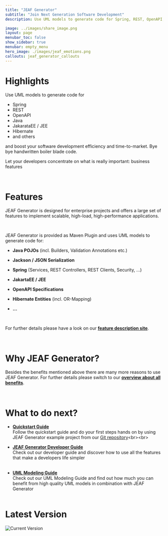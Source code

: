 ```yaml
---
title: "JEAF Generator"
subtitle: "Join Next Generation Software Development"
description: Use UML models to generate code for Spring, REST, OpenAPI, Java, JakarataEE, JEE, Hibernate and others. Bye bye handwritten boiler blade code. Let your developers concentrate on business features.

image: ../images/share_image.png
layout: page
menubar_toc: false
show_sidebar: true
menubar: empty_menu
hero_image: ./images/jeaf_emotions.png
callouts: jeaf_generator_callouts
---
```


# Highlights

Use UML models to generate code for 
- Spring
- REST
- OpenAPI
- Java
- JakarataEE / JEE
- Hibernate 
- and others

and boost your software development efficiency and time-to-market. Bye bye handwritten boiler blade code. 

Let your developers concentrate on what is really important: business features

<br>

# Features

JEAF Generator is designed for enterprise projects and offers a large set of features to implement scalable, high-load, high-performance applications. 

<br>

JEAF Generator is provided as Maven Plugin and uses UML models to generate code for:

* **Java POJOs** (incl. Builders, Validation Annotations etc.)
  
* **Jackson / JSON Serialization**
  
* **Spring** (Services, REST Controllers, REST Clients, Security, ...) 

* **JakartaEE / JEE**
  
* **OpenAPI Specifications**

* **Hibernate Entities** (incl. OR-Mapping)

* **...**

<br>

For further details please have a look on our [**feature description site**](features).

<br>

# Why JEAF Generator?

Besides the benefits mentioned above there are many more reasons to use JEAF Generator. For further details please switch to our [**overview about all benefits**](why/overview).

<br>

# What to do next?

* [**Quickstart Guide**](developer-guide/quickstart)<br>
  Follow the quickstart guide and do your first steps hands on by using JEAF Generator example project from our [Git repository](https://bitbucket.org/anaptecs/jeaf-generator-samples "https://bitbucket.org/anaptecs/jeaf-generator-samples")<br><br>

* [**JEAF Generator Developer Guide**](developer-guide)<br>
  Check out our developer guide and discover how to use all the features that make a developers life simpler<br><br>

* [**UML Modeling Guide**](uml-modeling-guide)<br>
  Check out our UML Modeling Guide and find out how much you can benefit from high quality UML models in combination with JEAF Generator<br><br>

# Latest Version

![Current Version](https://maven-badges.herokuapp.com/maven-central/com.anaptecs.jeaf.generator/jeaf-generator/badge.svg)
